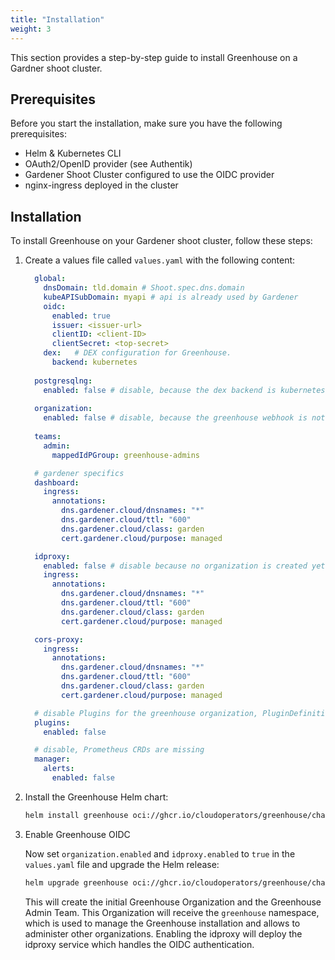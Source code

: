 ```yaml
---
title: "Installation"
weight: 3
---
```


This section provides a step-by-step guide to install Greenhouse on a Gardner shoot cluster.

## Prerequisites

Before you start the installation, make sure you have the following prerequisites:

- Helm & Kubernetes CLI
- OAuth2/OpenID provider (see Authentik)
- Gardener Shoot Cluster configured to use the OIDC provider
- nginx-ingress deployed in the cluster

## Installation

To install Greenhouse on your Gardener shoot cluster, follow these steps:

1. Create a values file called `values.yaml` with the following content:

    ```yaml
      global:
        dnsDomain: tld.domain # Shoot.spec.dns.domain
        kubeAPISubDomain: myapi # api is already used by Gardener
        oidc:
          enabled: true
          issuer: <issuer-url>
          clientID: <client-ID>
          clientSecret: <top-secret>
        dex:   # DEX configuration for Greenhouse.
          backend: kubernetes
      
      postgresqlng:
        enabled: false # disable, because the dex backend is kubernetes
      
      organization:
        enabled: false # disable, because the greenhouse webhook is not running yet
      
      teams:
        admin:
          mappedIdPGroup: greenhouse-admins

      # gardener specifics
      dashboard:
        ingress:
          annotations:
            dns.gardener.cloud/dnsnames: "*"
            dns.gardener.cloud/ttl: "600"
            dns.gardener.cloud/class: garden
            cert.gardener.cloud/purpose: managed

      idproxy:
        enabled: false # disable because no organization is created yet
        ingress:
          annotations:
            dns.gardener.cloud/dnsnames: "*"
            dns.gardener.cloud/ttl: "600"
            dns.gardener.cloud/class: garden
            cert.gardener.cloud/purpose: managed

      cors-proxy:
        ingress:
          annotations:
            dns.gardener.cloud/dnsnames: "*"
            dns.gardener.cloud/ttl: "600"
            dns.gardener.cloud/class: garden
            cert.gardener.cloud/purpose: managed

      # disable Plugins for the greenhouse organization, PluginDefinitions are missing
      plugins:
        enabled: false

      # disable, Prometheus CRDs are missing
      manager:
        alerts:
          enabled: false
    ```

2. Install the Greenhouse Helm chart:

    ```bash
    helm install greenhouse oci://ghcr.io/cloudoperators/greenhouse/charts/greenhouse --version <greenhouse-release-version> -f values.yaml
    ```

3. Enable Greenhouse OIDC

    Now set `organization.enabled` and `idproxy.enabled` to `true` in the `values.yaml` file and upgrade the Helm release:

    ```bash
    helm upgrade greenhouse oci://ghcr.io/cloudoperators/greenhouse/charts/greenhouse --version <greenhouse-release-version> -f values.yaml
    ```

    This will create the initial Greenhouse Organization and the Greenhouse Admin Team. This Organization will receive the `greenhouse` namespace, which is used to manage the Greenhouse installation and allows to administer other organizations.
    Enabling the idproxy will deploy the idproxy service which handles the OIDC authentication.

